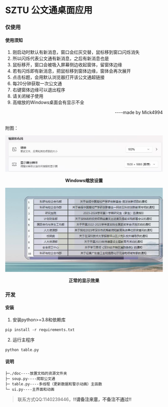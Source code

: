 # SZTU 公文通桌面应用

### 仅使用
#### 使用须知

1. 刚启动时默认有新消息，窗口会红灰交替，鼠标移到窗口闪烁消失
2. 所以闪烁代表公文通有新消息，之后有新消息也是
3. 鼠标移开，窗口会被吸入屏幕侧边收起窗体，留窗体边缘
4. 若有闪烁即有新消息，把鼠标移到窗体边缘，窗体会再次展开
5. 点击标题，会用默认浏览器打开该公文通超链接
6. 每20分钟获取一次公文通
7. 右键窗体边缘可以退出程序 
8. 请关闭梯子使用
9. 高缩放的Windows桌面会有显示不全

<div align="right">----made by Mick4994 </div>
<br>

附图：
<div>
    <img src="./doc/显示比例.jpg"></img>
    <p align="center"><b>Windows缩放设置</b></p>
    <img src="./doc/正常的显示效果.jpg"></img>
    <p align="center"><b>正常的显示效果</b></p>
</div>



### 开发
#### 安装
1. 安装python>=3.8和依赖库
```
pip install -r requirements.txt
```
2. 运行主程序
```
python table.py
```

#### 说明

```
├─./doc----放置文档的资源文件夹
├─ soup.py----爬取公文通
├─ table.py----多线程（更新数据和警示动画）主函数
└─ ui.py----主界面和动画
```

> 联系方式QQ:1140239446，<b>!!请备注来意，不备注不通过!!</b>